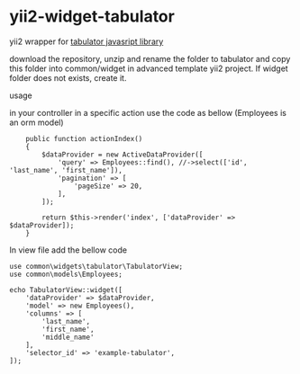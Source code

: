 # yii2-widget-tabulator
yii2 wrapper for [tabulator javasript library](http://tabulator.info)

download the repository, unzip and rename the folder to tabulator and copy this folder into common/widget in advanced template yii2 project. If widget folder does not exists, create it.

usage

in your controller in a specific action use the code as bellow (Employees is an orm model)

```
    public function actionIndex()
    {
        $dataProvider = new ActiveDataProvider([
            'query' => Employees::find(), //->select(['id', 'last_name', 'first_name']),
            'pagination' => [
                'pageSize' => 20,
            ],
        ]);

        return $this->render('index', ['dataProvider' => $dataProvider]);
    }
```

In view file add the bellow code



```
use common\widgets\tabulator\TabulatorView;
use common\models\Employees;

echo TabulatorView::widget([
    'dataProvider' => $dataProvider,
    'model' => new Employees(),
    'columns' => [
        'last_name',
        'first_name',
        'middle_name'
    ],
    'selector_id' => 'example-tabulator',
]);
```


